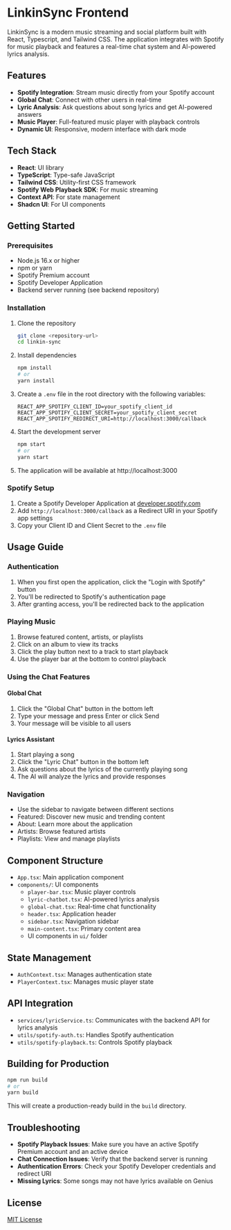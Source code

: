 # LinkinSync Frontend

LinkinSync is a modern music streaming and social platform built with React, Typescript, and Tailwind CSS. The application integrates with Spotify for music playback and features a real-time chat system and AI-powered lyrics analysis.

## Features

- **Spotify Integration**: Stream music directly from your Spotify account
- **Global Chat**: Connect with other users in real-time
- **Lyric Analysis**: Ask questions about song lyrics and get AI-powered answers
- **Music Player**: Full-featured music player with playback controls
- **Dynamic UI**: Responsive, modern interface with dark mode

## Tech Stack

- **React**: UI library
- **TypeScript**: Type-safe JavaScript
- **Tailwind CSS**: Utility-first CSS framework
- **Spotify Web Playback SDK**: For music streaming
- **Context API**: For state management
- **Shadcn UI**: For UI components

## Getting Started

### Prerequisites

- Node.js 16.x or higher
- npm or yarn
- Spotify Premium account
- Spotify Developer Application
- Backend server running (see backend repository)

### Installation

1. Clone the repository
   ```bash
   git clone <repository-url>
   cd linkin-sync
   ```

2. Install dependencies
   ```bash
   npm install
   # or
   yarn install
   ```

3. Create a `.env` file in the root directory with the following variables:
   ```
   REACT_APP_SPOTIFY_CLIENT_ID=your_spotify_client_id
   REACT_APP_SPOTIFY_CLIENT_SECRET=your_spotify_client_secret
   REACT_APP_SPOTIFY_REDIRECT_URI=http://localhost:3000/callback
   ```

4. Start the development server
   ```bash
   npm start
   # or
   yarn start
   ```

5. The application will be available at http://localhost:3000

### Spotify Setup

1. Create a Spotify Developer Application at [developer.spotify.com](https://developer.spotify.com/dashboard/)
2. Add `http://localhost:3000/callback` as a Redirect URI in your Spotify app settings
3. Copy your Client ID and Client Secret to the `.env` file

## Usage Guide

### Authentication

1. When you first open the application, click the "Login with Spotify" button
2. You'll be redirected to Spotify's authentication page
3. After granting access, you'll be redirected back to the application

### Playing Music

1. Browse featured content, artists, or playlists
2. Click on an album to view its tracks
3. Click the play button next to a track to start playback
4. Use the player bar at the bottom to control playback

### Using the Chat Features

#### Global Chat
1. Click the "Global Chat" button in the bottom left
2. Type your message and press Enter or click Send
3. Your message will be visible to all users

#### Lyrics Assistant
1. Start playing a song
2. Click the "Lyric Chat" button in the bottom left
3. Ask questions about the lyrics of the currently playing song
4. The AI will analyze the lyrics and provide responses

### Navigation

- Use the sidebar to navigate between different sections
- Featured: Discover new music and trending content
- About: Learn more about the application
- Artists: Browse featured artists
- Playlists: View and manage playlists

## Component Structure

- `App.tsx`: Main application component
- `components/`: UI components
  - `player-bar.tsx`: Music player controls
  - `lyric-chatbot.tsx`: AI-powered lyrics analysis
  - `global-chat.tsx`: Real-time chat functionality
  - `header.tsx`: Application header
  - `sidebar.tsx`: Navigation sidebar
  - `main-content.tsx`: Primary content area
  - UI components in `ui/` folder

## State Management

- `AuthContext.tsx`: Manages authentication state
- `PlayerContext.tsx`: Manages music player state

## API Integration

- `services/lyricService.ts`: Communicates with the backend API for lyrics analysis
- `utils/spotify-auth.ts`: Handles Spotify authentication
- `utils/spotify-playback.ts`: Controls Spotify playback

## Building for Production

```bash
npm run build
# or
yarn build
```

This will create a production-ready build in the `build` directory.

## Troubleshooting

- **Spotify Playback Issues**: Make sure you have an active Spotify Premium account and an active device
- **Chat Connection Issues**: Verify that the backend server is running
- **Authentication Errors**: Check your Spotify Developer credentials and redirect URI
- **Missing Lyrics**: Some songs may not have lyrics available on Genius

## License

[MIT License](LICENSE)
